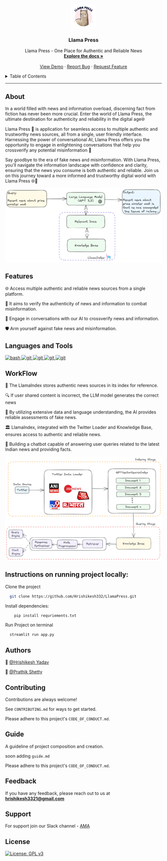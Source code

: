 <br />
<div align="center">
  <a href="https://github.com/Hrishikesh332/LlamaPress">
    <img src="src/Logo.png" alt="Logo" width="80" height="80">
  </a>

  <h3 align="center">Llama Press</h3>

  <p align="center">
    Llama Press - One Place for Authentic and Reliable News
    <br />
    <a href="https://github.com/Hrishikesh332/LlamaPress"><strong>Explore the docs »</strong></a>
    <br />
    <br />
    <a href="https://github.com/Hrishikesh332/LlamaPress">View Demo</a>
    ·
    <a href="https://github.com/Hrishikesh332/LlamaPress/issues">Report Bug</a>
    ·
    <a href="https://github.com/Hrishikesh332/LlamaPress/issues">Request Feature</a>
  </p>
</div>



<details>
  <summary>Table of Contents</summary>
  <ol>
    <li><a href="#About">About</a></li>
    <li><a href="#Features">Features</a></li>
    <li><a href="#Tech-Stack">Tech Stack</a></li>
    <li><a href="#Languages-and-Tools">Languages and Tools</a></li>
    <li><a href="#Workflow">Workflow</a></li>
    <li><a href="#Instructions-on-running-project-locally">Instructions on running project locally</a></li>
    <li><a href="#Contributing">Contributing</a></li>
    <li><a href="#Guide">Guide</a></li>
    <li><a href="#Feedback">Feedback</a></li>
    <li><a href="#Support">Support</a></li>
    <li><a href="#License">License</a></li>

  </ol>
</details>

------

## About

In a world filled with news and information overload, discerning fact from fiction has never been more crucial. Enter the world of Llama Press, the ultimate destination for authenticity and reliability in the digital age🌐

Llama Press 🦙 is application for seamless access to multiple authentic and trustworthy news sources, all from a single, user friendly interface. Harnessing the power of conversational AI, Llama Press offers you the opportunity to engage in enlightening conversations that help you crossverify any potential misinformation 📰

Say goodbye to the era of fake news and misinformation. With Llama Press, you'll navigate the information landscape with confidence and clarity, ensuring that the news you consume is both authentic and reliable. Join us on this journey toward a more informed and trustworthy digital world with Llama Press 🌐🦙

![High Level Overview](https://github.com/Hrishikesh332/LlamaPress/blob/main/src/High_Level_Overview.png)

## Features

🌐️ Access multiple authentic and reliable news sources from a single platform.

📰 It aims to verify the authenticity of news and information to combat misinformation.

🤖 Engage in conversations with our AI to crossverify news and information.

🛡️ Arm yourself against fake news and misinformation.



## Languages and Tools

<p align="left"> <a href="https://streamlit.io/" target="_blank" rel="noreferrer"> <img src="https://seeklogo.com/images/S/streamlit-logo-1A3B208AE4-seeklogo.com.png" alt="bash" width="40" height="40"/> </a>  <a href="https://huggingface.co/" target="_blank" rel="noreferrer"> <img src="https://www.svgrepo.com/show/401953/hugging-face.svg" alt="git" width="40" height="40"/> </a><a href="https://www.python.org/" rel="noreferrer"> <img src="https://www.svgrepo.com/show/452091/python.svg" alt="git" width="40" height="40"/> </a><a href="https://weaviate.io/" rel="noreferrer"> <img src="https://www.battery.com/wp-content/uploads/2023/05/Weaviate_Web_Color-2.png" alt="git" width="40" height="40"/> </a><a href="https://www.llamaindex.ai/" rel="noreferrer"> <img src="https://media.licdn.com/dms/image/D560BAQFbVTDw-oWXmw/company-logo_200_200/0/1681327674615?e=2147483647&v=beta&t=OU93BqbJiOsxQDqqfafjPh4A7soy9th432LXgFtWncQ" alt="git" width="40" height="40"/> </a>


 
 
 ## WorkFlow
 
🧐 The LlamaIndex stores authentic news sources in its index for reference.

🔍  If user shared content is incorrect, the LLM model generates the correct news

🎯 By utilizing extensive data and language understanding, the AI provides reliable assessments of fake news.

🏛️ LlamaIndex, integrated with the Twitter Loader and Knowledge Base, ensures access to authentic and reliable news.

🤖  Building a chatbot capable of answering user queries related to the latest Indian news and providing facts.

![Working of Llama Press](https://github.com/Hrishikesh332/LlamaPress/blob/main/src/Llama_Working.png)


 
 ## Instructions on running project locally:

Clone the project

```bash
  git clone https://github.com/Hrishikesh332/LlamaPress.git
```

Install dependencies:

```bash
    pip install requriements.txt
```

Run Project on terminal

```bash
  streamlit run app.py
```



## Authors

🔆 [@Hrishikesh Yadav](https://www.github.com/hrishikesh332)

🔆 [@Prathik Shetty](https://www.github.com/prathikshetty2002)



## Contributing

Contributions are always welcome!

See `CONTRIBUTING.md` for ways to get started.

Please adhere to this project's `CODE_OF_CONDUCT.md`.

## Guide

A guideline of project composition and creation.

soon adding `guide.md`

Please adhere to this project's `CODE_OF_CONDUCT.md`.

## Feedback

If you have any feedback, please reach out to us at **hrishikesh3321@gmail.com**


## Support

For support join our Slack channel - [AMA](https://ml-geeksworkspace.slack.com/archives/C03K2M9SBAA)

## License

[![License: GPL v3](https://img.shields.io/badge/License-GPLv3-blue.svg)](https://www.gnu.org/licenses/gpl-3.0)

